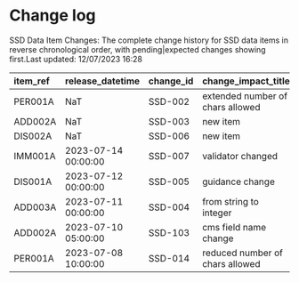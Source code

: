 # Change log
SSD Data Item Changes:
The complete change history for SSD data items in reverse chronological order, with pending|expected changes showing first.Last updated: 12/07/2023 16:28

| item_ref   | release_datetime    | change_id   | change_impact_title              | change_status   | change_type     | change_impact_notes   |
|:-----------|:--------------------|:------------|:---------------------------------|:----------------|:----------------|:----------------------|
| PER001A    | NaT                 | SSD-002     | extended number of chars allowed | pending         | Initiative      |                       |
| ADD002A    | NaT                 | SSD-003     | new item                         | pending         | New Feature     |                       |
| DIS002A    | NaT                 | SSD-006     | new item                         | pending         | New Feature     |                       |
| IMM001A    | 2023-07-14 00:00:00 | SSD-007     | validator changed                | released        | Change          |                       |
| DIS001A    | 2023-07-12 00:00:00 | SSD-005     | guidance change                  | released        | Change          |                       |
| ADD003A    | 2023-07-11 00:00:00 | SSD-004     | from string to integer           | released        | bug             |                       |
| ADD002A    | 2023-07-10 05:00:00 | SSD-103     | cms field name change            | released        | Service Request |                       |
| PER001A    | 2023-07-08 10:00:00 | SSD-014     | reduced number of chars allowed  | released        | Initiative      |                       |